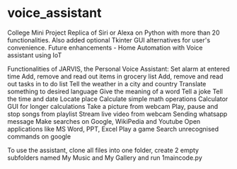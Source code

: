 # voice_assistant
College Mini Project
Replica of Siri or Alexa on Python with more than 20 functionalities.
Also added optional Tkinter GUI alternatives for user's convenience. 
Future enhancements - Home Automation with Voice assistant using IoT

Functionalities of JARVIS, the Personal Voice Assistant:
Set alarm at entered time
Add, remove and read out items in grocery list
Add, remove and read out tasks in to do list
Tell the weather in a city and country
Translate something to desired language 
Give the meaning of a word 
Tell a joke
Tell the time and date
Locate place
Calculate simple math operations
Calculator GUI for longer calculations
Take a picture from webcam
Play, pause and stop songs from playlist
Stream live video from webcam
Sending whatsapp message
Make searches on Google, WikiPedia and Youtube
Open applications like MS Word, PPT, Excel
Play a game
Search unrecognised commands on google

To use the assistant, clone all files into one folder, create 2 empty subfolders named My Music and My Gallery and run 1maincode.py
